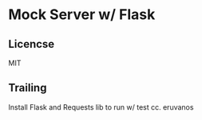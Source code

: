 # Mock Server w/ Flask

## Licencse 
MIT

## Trailing 
Install Flask and Requests lib to run w/ test 
cc. eruvanos 